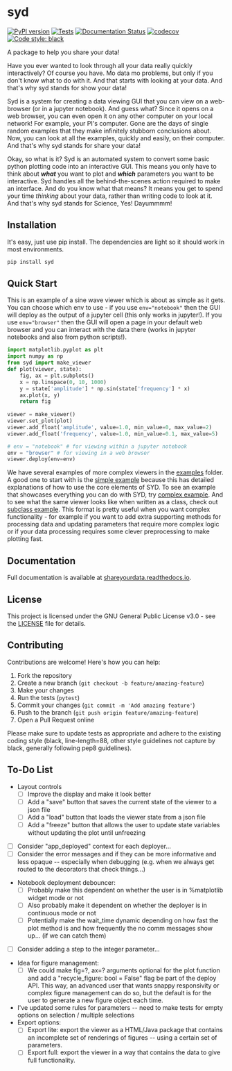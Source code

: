 # syd

[![PyPI version](https://badge.fury.io/py/syd.svg)](https://badge.fury.io/py/syd)
[![Tests](https://github.com/landoskape/syd/actions/workflows/tests.yml/badge.svg)](https://github.com/landoskape/syd/actions/workflows/tests.yml)
[![Documentation Status](https://readthedocs.org/projects/shareyourdata/badge/?version=stable)](https://shareyourdata.readthedocs.io/en/stable/?badge=stable)
[![codecov](https://codecov.io/gh/landoskape/syd/branch/main/graph/badge.svg)](https://codecov.io/gh/landoskape/syd)
[![Code style: black](https://img.shields.io/badge/code%20style-black-000000.svg)](https://github.com/psf/black)


A package to help you share your data!

Have you ever wanted to look through all your data really quickly interactively? Of course you have. Mo data mo problems, but only if you don't know what to do with it. And that starts with looking at your data. And that's why syd stands for show your data! 

Syd is a system for creating a data viewing GUI that you can view on a web-browser (or in a jupyter notebook). And guess what? Since it opens on a web browser, you can even open it on any other computer on your local network! For example, your PI's computer. Gone are the days of single random examples that they make infinitely stubborn conclusions about. Now, you can look at all the examples, quickly and easily, on their computer. And that's why syd stands for share your data!

Okay, so what is it? Syd is an automated system to convert some basic python plotting code into an interactive GUI. This means you only have to think about _**what**_ you want to plot and _**which**_ parameters you want to be interactive. Syd handles all the behind-the-scenes action required to make an interface. And do you know what that means? It means you get to spend your time _thinking_ about your data, rather than writing code to look at it. And that's why syd stands for Science, Yes! Dayummmm!

## Installation
It's easy, just use pip install. The dependencies are light so it should work in most environments.
```bash
pip install syd
```

## Quick Start
This is an example of a sine wave viewer which is about as simple as it gets. You can choose which env to use - if you use ``env="notebook"`` then the GUI will deploy as the output of a jupyter cell (this only works in jupyter!). If you use ``env="browser"`` then the GUI will open a page in your default web browser and you can interact with the data there (works in jupyter notebooks and also from python scripts!).
```python
import matplotlib.pyplot as plt
import numpy as np
from syd import make_viewer
def plot(viewer, state):
    fig, ax = plt.subplots()
    x = np.linspace(0, 10, 1000)
    y = state['amplitude'] * np.sin(state['frequency'] * x)
    ax.plot(x, y)
    return fig
        
viewer = make_viewer()
viewer.set_plot(plot)
viewer.add_float('amplitude', value=1.0, min_value=0, max_value=2)
viewer.add_float('frequency', value=1.0, min_value=0.1, max_value=5)

# env = "notebook" # for viewing within a jupyter notebook
env = "browser" # for viewing in a web browser
viewer.deploy(env=env)
```

We have several examples of more complex viewers in the [examples](examples) folder. A good one to start with is the [simple example](examples/simple_example.ipynb) because this has detailed explanations of how to use the core elements of SYD. To see an example that showcases everything you can do with SYD, try [complex example](examples/simple_example.ipynb). And to see what the same viewer looks like when written as a class, check out [subclass example](examples/subclass_example.ipynb). This format is pretty useful when you want complex functionality - for example if you want to add extra supporting methods for processing data and updating parameters that require more complex logic or if your data processing requires some clever preprocessing to make plotting fast. 

## Documentation

Full documentation is available at [shareyourdata.readthedocs.io](https://shareyourdata.readthedocs.io/).

## License

This project is licensed under the GNU General Public License v3.0 - see the [LICENSE](LICENSE) file for details.

## Contributing

Contributions are welcome! Here's how you can help:

1. Fork the repository
2. Create a new branch (`git checkout -b feature/amazing-feature`)
3. Make your changes
4. Run the tests (`pytest`)
5. Commit your changes (`git commit -m 'Add amazing feature'`)
6. Push to the branch (`git push origin feature/amazing-feature`)
7. Open a Pull Request online

Please make sure to update tests as appropriate and adhere to the existing coding style (black, line-length=88, other style guidelines not capture by black, generally following pep8 guidelines).


## To-Do List
- Layout controls
  - [ ] Improve the display and make it look better
  - [ ] Add a "save" button that saves the current state of the viewer to a json file
  - [ ] Add a "load" button that loads the viewer state from a json file
  - [ ] Add a "freeze" button that allows the user to update state variables without updating the plot until unfreezing
- [ ] Consider "app_deployed" context for each deployer...
- [ ] Consider the error messages and if they can be more informative and less opaque -- especially when debugging (e.g. when we always get routed to the decorators that check things...)
- Notebook deployment debouncer: 
  - [ ] Probably make this dependent on whether the user is in %matplotlib widget mode or not
  - [ ] Also probably make it dependent on whether the deployer is in continuous mode or not
  - [ ] Potentially make the wait_time dynamic depending on how fast the plot method is and how frequently the no comm messages show up... (if we can catch them)
- [ ] Consider adding a step to the integer parameter...
- Idea for figure management:
  - [ ] We could make fig=?, ax=? arguments optional for the plot function and add a
    "recycle_figure: bool = False" flag be part of the deploy API. This way, an
    advanced user that wants snappy responsivity or complex figure management can
    do so, but the default is for the user to generate a new figure object each time.
- I've updated some rules for parameters -- need to make tests for empty options on selection / multiple selections
- Export options:
  - [ ] Export lite: export the viewer as a HTML/Java package that contains an incomplete set of renderings of figures -- using a certain set of parameters.
  - [ ] Export full: export the viewer in a way that contains the data to give full functionality.